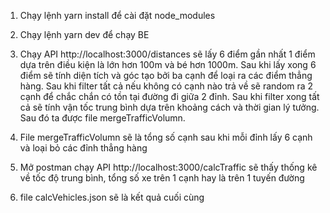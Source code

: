 1. Chạy lệnh yarn install để cài đặt node_modules
2. Chạy lệnh yarn dev để chạy BE
3. Chạy API http://localhost:3000/distances sẽ lấy 6 điểm gần nhất 1 điểm dựa trên điều kiện là lớn hơn 100m và bé hơn 1000m. Sau khi lấy xong 6 điểm sẽ tính diện tích và góc tạo bởi ba cạnh để loại ra các điểm thẳng hàng. Sau khi filter tất cả nếu không có cạnh nào trả về sẽ random ra 2 cạnh để chắc chắn có tồn tại đường đi giữa 2 đỉnh. Sau khi filter xong tất cả sẽ tính vận tốc trung bình dựa trên khoảng cách và thời gian lý tưởng. Sau đó ta được file mergeTrafficVolumn.

4. File mergeTrafficVolumn sẽ là tổng số cạnh sau khi mỗi đỉnh lấy 6 cạnh và loại bỏ các đỉnh thẳng hàng

5. Mở postman chạy API http://localhost:3000/calcTraffic sẽ thấy thống kê về tốc độ trung bình, 
tổng số xe trên 1 cạnh hay là trên 1 tuyến đường

6. file calcVehicles.json sẽ là kết quả cuối cùng
